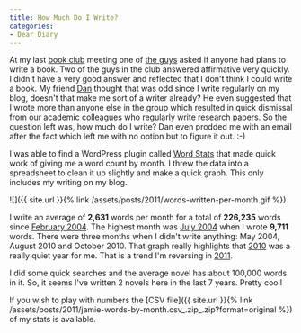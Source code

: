 ```yaml
---
title: How Much Do I Write?
categories:
- Dear Diary
---
```


At my last [book club](http://creativecomputerbookclub.com/wiki/Main_Page) meeting one of [the guys](http://creativecomputerbookclub.com/wiki/Creative_Computer_Book_Club:Members) asked if anyone had plans to write a book. Two of the guys in the club answered affirmative very quickly. I didn't have a very good answer and reflected that I don't think I could write a book. My friend [Dan](http://creativecomputerbookclub.com/wiki/User:Dfrankow) thought that was odd since I write regularly on my blog, doesn't that make me sort of a writer already? He even suggested that I wrote more than anyone else in the group which resulted in quick dismissal from our academic colleagues who regularly write research papers.
So the question left was, how much do I write? Dan even prodded me with an email after the fact which left me with no option but to figure it out. :-)

I was able to find a WordPress plugin called [Word Stats](http://bestseller.franontanaya.com/2010/11/words-stats-plugin/) that made quick work of giving me a word count by month. I threw the data into a spreadsheet to clean it up slightly and make a quick graph. This only includes my writing on my blog.

![]({{ site.url }}{% link /assets/posts/2011/words-written-per-month.gif %})

I write an average of **2,631** words per month for a total of **226,235** words since [February 2004](http://thingelstad.com/s/2004/02/img). The highest month was [July 2004](http://thingelstad.com/s/2004/07/img) when I wrote **9,711** words. There were three months when I didn't write anything: May 2004, August 2010 and October 2010. That graph really highlights that [2010](http://thingelstad.com/s/2010/img) was a really quiet year for me. That is a trend I'm reversing in [2011](http://thingelstad.com/s/2011/img).

I did some quick searches and the average novel has about 100,000 words in it. So, it seems I've written 2 novels here in the last 7 years. Pretty cool!

If you wish to play with numbers the [CSV file]({{ site.url }}{% link /assets/posts/2011/jamie-words-by-month.csv_.zip_.zip?format=original %}) of my stats is available.
